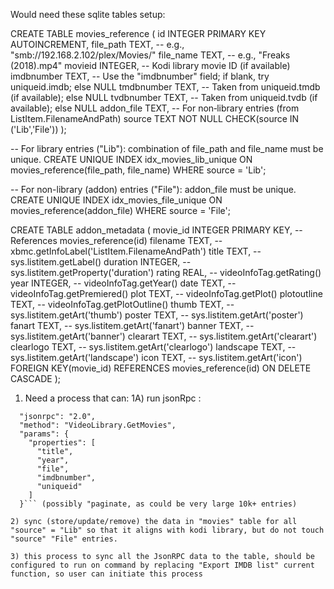Would need these sqlite tables setup:

CREATE TABLE movies_reference (
    id          INTEGER PRIMARY KEY AUTOINCREMENT,
    file_path   TEXT,   -- e.g., "smb://192.168.2.102/plex/Movies/"
    file_name   TEXT,   -- e.g., "Freaks (2018).mp4"
    movieid     INTEGER, -- Kodi library movie ID (if available)
    imdbnumber  TEXT,   -- Use the "imdbnumber" field; if blank, try uniqueid.imdb; else NULL
    tmdbnumber  TEXT,   -- Taken from uniqueid.tmdb (if available); else NULL
    tvdbnumber  TEXT,   -- Taken from uniqueid.tvdb (if available); else NULL
    addon_file  TEXT,   -- For non‑library entries (from ListItem.FilenameAndPath)
    source      TEXT NOT NULL CHECK(source IN ('Lib','File'))
);

-- For library entries ("Lib"): combination of file_path and file_name must be unique.
CREATE UNIQUE INDEX idx_movies_lib_unique
    ON movies_reference(file_path, file_name)
    WHERE source = 'Lib';

-- For non-library (addon) entries ("File"): addon_file must be unique.
CREATE UNIQUE INDEX idx_movies_file_unique
    ON movies_reference(addon_file)
    WHERE source = 'File';


CREATE TABLE addon_metadata (
    movie_id    INTEGER PRIMARY KEY,  -- References movies_reference(id)
    filename    TEXT,    -- xbmc.getInfoLabel('ListItem.FilenameAndPath')
    title       TEXT,    -- sys.listitem.getLabel()
    duration    INTEGER, -- sys.listitem.getProperty('duration')
    rating      REAL,    -- videoInfoTag.getRating()
    year        INTEGER, -- videoInfoTag.getYear()
    date        TEXT,    -- videoInfoTag.getPremiered()
    plot        TEXT,    -- videoInfoTag.getPlot()
    plotoutline TEXT,    -- videoInfoTag.getPlotOutline()
    thumb       TEXT,    -- sys.listitem.getArt('thumb')
    poster      TEXT,    -- sys.listitem.getArt('poster')
    fanart      TEXT,    -- sys.listitem.getArt('fanart')
    banner      TEXT,    -- sys.listitem.getArt('banner')
    clearart    TEXT,    -- sys.listitem.getArt('clearart')
    clearlogo   TEXT,    -- sys.listitem.getArt('clearlogo')
    landscape   TEXT,    -- sys.listitem.getArt('landscape')
    icon        TEXT,    -- sys.listitem.getArt('icon')
    FOREIGN KEY(movie_id) REFERENCES movies_reference(id) ON DELETE CASCADE
);


1) Need a process that can:
1A) run jsonRpc :
```
  "jsonrpc": "2.0",
  "method": "VideoLibrary.GetMovies",
  "params": {
    "properties": [
      "title",
      "year",
      "file",
      "imdbnumber",
      "uniqueid"
    ]
  }``` (possibly "paginate, as could be very large 10k+ entries)
  
2) sync (store/update/remove) the data in "movies" table for all "source" = "Lib" so that it aligns with kodi library, but do not touch "source" "File" entries.

3) this process to sync all the JsonRPC data to the table, should be configured to run on command by replacing "Export IMDB list" current function, so user can initiate this process
